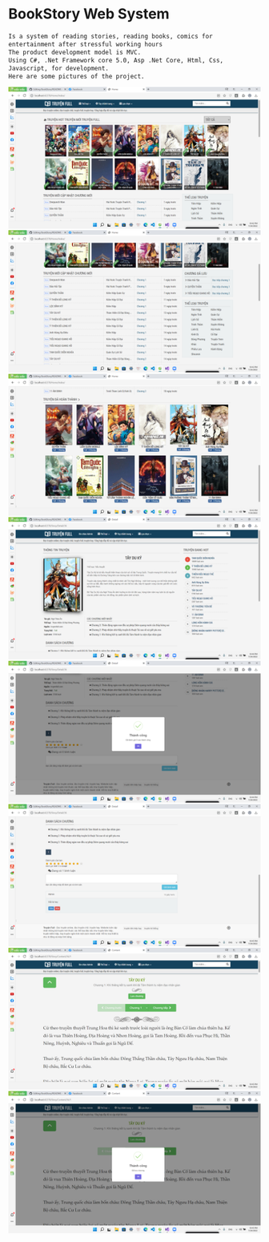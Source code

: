 # BookStory Web System
```
Is a system of reading stories, reading books, comics for entertainment after stressful working hours
The product development model is MVC. 
Using C#, .Net Framework core 5.0, Asp .Net Core, Html, Css, Javascript, for development.
Here are some pictures of the project.
```
![This is an image](/images/1.png)
![This is an image](/images/2.png)
![This is an image](/images/3.png)
![This is an image](/images/4.png)
![This is an image](/images/5.png)
![This is an image](/images/6.png)
![This is an image](/images/7.png)
![This is an image](/images/8.png)

